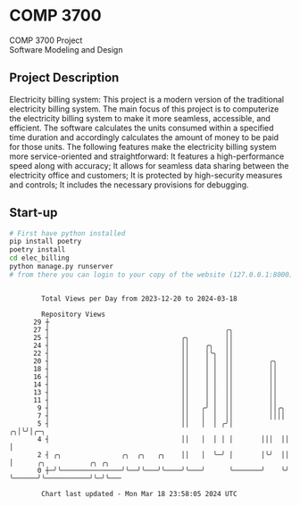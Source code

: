 # COMP 3700
COMP 3700 Project  
Software Modeling and Design
## Project Description
Electricity billing system: This project is a modern version of the traditional electricity billing system. The main focus of this project is to computerize the electricity billing system to make it more seamless, accessible, and efficient. The software calculates the units consumed within a specified time duration and accordingly calculates the amount of money to be paid for those units. The following features make the electricity billing system more service-oriented and straightforward: It features a high-performance speed along with accuracy; It allows for seamless data sharing between the electricity office and customers; It is protected by high-security measures and controls; It includes the necessary provisions for debugging.

## Start-up
```bash
# First have python installed
pip install poetry
poetry install
cd elec_billing
python manage.py runserver
# from there you can login to your copy of the website (127.0.0.1:8000), default creds are admin/admin
```

```

        Total Views per Day from 2023-12-20 to 2024-03-18

        Repository Views
      29 ┼
      27 ┤                                            ╭╮
      25 ┤                                 ╭╮         ││
      24 ┤                                 ││    ╭╮   ││
      22 ┤                                 ││    │╰╮  ││
      20 ┤                                 ││    │ │  ││         ╭╮
      18 ┤                                 ││    │ │  ││         ││
      16 ┤                                 ││    │ │  ││         ││
      14 ┤                                 ││    │ │  ││         ││
      13 ┤                                 ││    │ │  ││         ││
      11 ┤                                 ││    │ │  ││         ││
       9 ┤                                 ││   ╭╯ │  ││         ││╭╮
       7 ┤                                 ││   │  │  ││         ││││
       5 ┤                                 ││   │  │ ╭╯│       ╭╮│╰╯│╭─╮
       4 ┤                                 ││   │  │ │ │       │││  ││ │
       2 ┤ ╭╮               ╭╮  ╭╮   ╭╮    ││   │  ╰─╯ │       │╰╯  ││ │      ╭╮           ╭╮ ╭╮
       0 ┼─╯╰───────────────╯╰──╯╰───╯╰────╯╰───╯      ╰───────╯    ╰╯ ╰──────╯╰───────────╯╰─╯╰───

        Chart last updated - Mon Mar 18 23:58:05 2024 UTC
        
```
